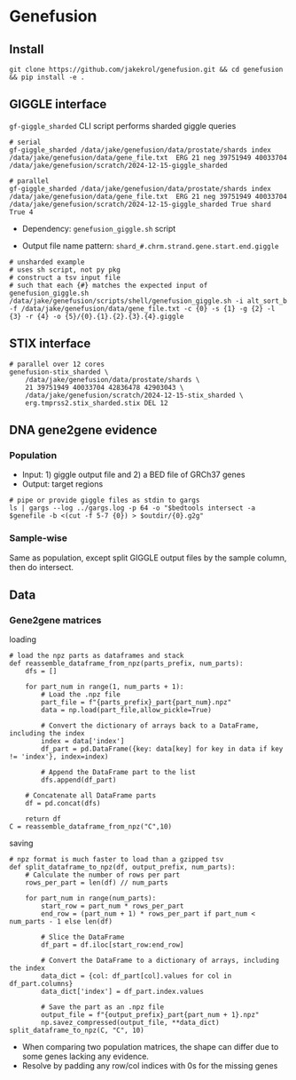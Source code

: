 # Genefusion

## Install
```
git clone https://github.com/jakekrol/genefusion.git && cd genefusion && pip install -e .
```

## GIGGLE interface

`gf-giggle_sharded` CLI script performs sharded giggle queries
```
# serial
gf-giggle_sharded /data/jake/genefusion/data/prostate/shards index /data/jake/genefusion/data/gene_file.txt  ERG 21 neg 39751949 40033704 /data/jake/genefusion/scratch/2024-12-15-giggle_sharded

# parallel
gf-giggle_sharded /data/jake/genefusion/data/prostate/shards index /data/jake/genefusion/data/gene_file.txt  ERG 21 neg 39751949 40033704 /data/jake/genefusion/scratch/2024-12-15-giggle_sharded True shard True 4
```

- Dependency: `genefusion_giggle.sh` script

- Output file name pattern: `shard_#.chrm.strand.gene.start.end.giggle`

```
# unsharded example
# uses sh script, not py pkg
# construct a tsv input file
# such that each {#} matches the expected input of genefusion_giggle.sh
/data/jake/genefusion/scripts/shell/genefusion_giggle.sh -i alt_sort_b -f /data/jake/genefusion/data/gene_file.txt -c {0} -s {1} -g {2} -l {3} -r {4} -o {5}/{0}.{1}.{2}.{3}.{4}.giggle
```

## STIX interface

```
# parallel over 12 cores
genefusion-stix_sharded \
    /data/jake/genefusion/data/prostate/shards \
    21 39751949 40033704 42836478 42903043 \
    /data/jake/genefusion/scratch/2024-12-15-stix_sharded \
    erg.tmprss2.stix_sharded.stix DEL 12 
```

## DNA gene2gene evidence

### Population

- Input: 1) giggle output file and 2) a BED file of GRCh37 genes
- Output: target regions

```
# pipe or provide giggle files as stdin to gargs
ls | gargs --log ../gargs.log -p 64 -o "$bedtools intersect -a $genefile -b <(cut -f 5-7 {0}) > $outdir/{0}.g2g"
```

### Sample-wise

Same as population, except split GIGGLE output files by the sample column, then do intersect.

## Data

### Gene2gene matrices

loading
```
# load the npz parts as dataframes and stack
def reassemble_dataframe_from_npz(parts_prefix, num_parts):
    dfs = []
    
    for part_num in range(1, num_parts + 1):
        # Load the .npz file
        part_file = f"{parts_prefix}_part{part_num}.npz"
        data = np.load(part_file,allow_pickle=True)
        
        # Convert the dictionary of arrays back to a DataFrame, including the index
        index = data['index']
        df_part = pd.DataFrame({key: data[key] for key in data if key != 'index'}, index=index)
        
        # Append the DataFrame part to the list
        dfs.append(df_part)
    
    # Concatenate all DataFrame parts
    df = pd.concat(dfs)
    
    return df
C = reassemble_dataframe_from_npz("C",10)
```

saving
```
# npz format is much faster to load than a gzipped tsv
def split_dataframe_to_npz(df, output_prefix, num_parts):
    # Calculate the number of rows per part
    rows_per_part = len(df) // num_parts
    
    for part_num in range(num_parts):
        start_row = part_num * rows_per_part
        end_row = (part_num + 1) * rows_per_part if part_num < num_parts - 1 else len(df)
        
        # Slice the DataFrame
        df_part = df.iloc[start_row:end_row]
        
        # Convert the DataFrame to a dictionary of arrays, including the index
        data_dict = {col: df_part[col].values for col in df_part.columns}
        data_dict['index'] = df_part.index.values
        
        # Save the part as an .npz file
        output_file = f"{output_prefix}_part{part_num + 1}.npz"
        np.savez_compressed(output_file, **data_dict)
split_dataframe_to_npz(C, "C", 10)
```

- When comparing two population matrices, the shape can differ due to some genes lacking any evidence.
- Resolve by padding any row/col indices with 0s for the missing genes
